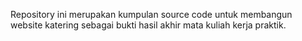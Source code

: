 Repository ini merupakan kumpulan source code untuk membangun website katering sebagai bukti hasil akhir mata kuliah kerja praktik.
